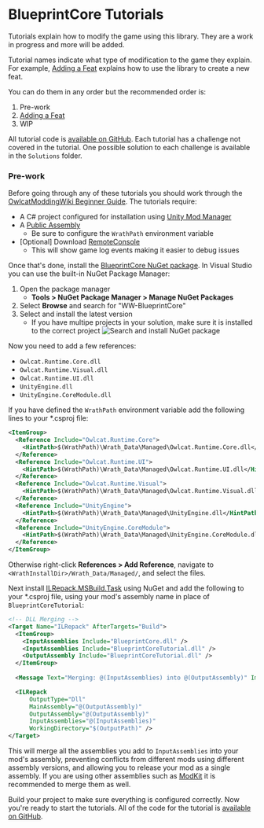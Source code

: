 ﻿# BlueprintCore Tutorials

Tutorials explain how to modify the game using this library. They are a work in progress and more will be added.

Tutorial names indicate what type of modification to the game they explain. For example, [Adding a Feat](feat.md) explains how to use the library to create a new feat.

You can do them in any order but the recommended order is:

1. Pre-work
2. [Adding a Feat](feat.md)
3. WIP

All tutorial code is [available on GitHub](https://github.com/WittleWolfie/WW-Blueprint-Core/tree/main/Tutorials). Each tutorial has a challenge not covered in the tutorial. One possible solution to each challenge is available in the `Solutions` folder.

### Pre-work

Before going through any of these tutorials you should work through the [OwlcatModdingWiki Beginner Guide](https://github.com/WittleWolfie/OwlcatModdingWiki/wiki/Beginner-Guide). The tutorials require:

* A C# project configured for installation using [Unity Mod Manager](https://www.nexusmods.com/site/mods/21)
* A [Public Assembly](https://github.com/WittleWolfie/OwlcatModdingWiki/wiki/Publicize-Assemblies)
    * Be sure to configure the `WrathPath` environment variable
* [Optional] Download [RemoteConsole](https://github.com/OwlcatOpenSource/RemoteConsole/releases)
    * This will show game log events making it easier to debug issues

Once that's done, install the [BlueprintCore NuGet package](https://www.nuget.org/packages/WW-Blueprint-Core). In Visual Studio you can use the built-in NuGet Package Manager:

1. Open the package manager
    * **Tools > NuGet Package Manager > Manage NuGet Packages**
2. Select **Browse** and search for "WW-BlueprintCore"
3. Select and install the latest version
    * If you have multipe projects in your solution, make sure it is installed to the correct project
![Search and install NuGet package](~/images/install_with_nuget.png)

Now you need to add a few references:

* `Owlcat.Runtime.Core.dll`
* `Owlcat.Runtime.Visual.dll`
* `Owlcat.Runtime.UI.dll`
* `UnityEngine.dll`
* `UnityEngine.CoreModule.dll`

If you have defined the `WrathPath` environment variable add the following lines to your *.csproj file:

```xml
<ItemGroup>
  <Reference Include="Owlcat.Runtime.Core">
    <HintPath>$(WrathPath)\Wrath_Data\Managed\Owlcat.Runtime.Core.dll</HintPath>
  </Reference>
  <Reference Include="Owlcat.Runtime.UI">
    <HintPath>$(WrathPath)\Wrath_Data\Managed\Owlcat.Runtime.UI.dll</HintPath>
  </Reference>
  <Reference Include="Owlcat.Runtime.Visual">
    <HintPath>$(WrathPath)\Wrath_Data\Managed\Owlcat.Runtime.Visual.dll</HintPath>
  </Reference>
  <Reference Include="UnityEngine">
    <HintPath>$(WrathPath)\Wrath_Data\Managed\UnityEngine.dll</HintPath>
  </Reference>
  <Reference Include="UnityEngine.CoreModule">
    <HintPath>$(WrathPath)\Wrath_Data\Managed\UnityEngine.CoreModule.dll</HintPath>
  </Reference>
</ItemGroup>
```

Otherwise right-click **References > Add Reference**, navigate to `<WrathInstallDir>/Wrath_Data/Managed/`, and select the files.

Next install [ILRepack.MSBuild.Task](https://www.nuget.org/packages/ILRepack.MSBuild.Task/) using NuGet and add the following to your *.csproj file, using your mod's assembly name in place of `BlueprintCoreTutorial`:

```xml
<!-- DLL Merging -->
<Target Name="ILRepack" AfterTargets="Build">
  <ItemGroup>
    <InputAssemblies Include="BlueprintCore.dll" />
    <InputAssemblies Include="BlueprintCoreTutorial.dll" />
    <OutputAssembly Include="BlueprintCoreTutorial.dll" />
  </ItemGroup>
    
  <Message Text="Merging: @(InputAssemblies) into @(OutputAssembly)" Importance="High" />

  <ILRepack
      OutputType="Dll"
      MainAssembly="@(OutputAssembly)"
      OutputAssembly="@(OutputAssembly)"
      InputAssemblies="@(InputAssemblies)"
      WorkingDirectory="$(OutputPath)" />
</Target>
```

This will merge all the assemblies you add to `InputAssemblies` into your mod's assembly, preventing conflicts from different mods using different assembly versions, and allowing you to release your mod as a single assembly. If you are using other assemblies such as [ModKit](https://github.com/cabarius/ToyBox/tree/master/ModKit) it is recommended to merge them as well.

Build your project to make sure everything is configured correctly. Now you're ready to start the tutorials. All of the code for the tutorial is [available on GitHub](https://github.com/WittleWolfie/WW-Blueprint-Core/tree/main/Tutorials).